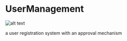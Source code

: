 # UserManagement

![alt text](https://github.com/0zkan/UserManagement/blob/main/images/architect.raw?raw=true)

a user registration system with an approval mechanism
